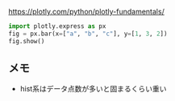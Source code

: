 https://plotly.com/python/plotly-fundamentals/

```python
import plotly.express as px
fig = px.bar(x=["a", "b", "c"], y=[1, 3, 2])
fig.show()
```

## メモ
* hist系はデータ点数が多いと固まるくらい重い
